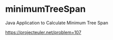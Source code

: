 # minimumTreeSpan
Java Application to Calculate Minimum Tree Span 

https://projecteuler.net/problem=107

